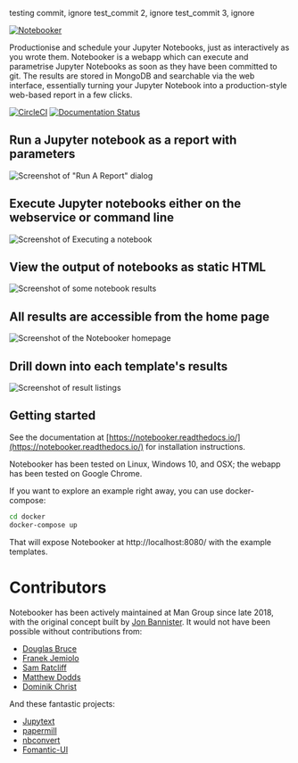 testing commit, ignore
test_commit 2, ignore
test_commit 3, ignore

[![Notebooker](https://raw.githubusercontent.com/man-group/notebooker/master/docs/images/notebooker_cropped.jpg)](https://notebooker.readthedocs.io/en/latest/)

Productionise and schedule your Jupyter Notebooks, just as interactively as you wrote them. Notebooker is a webapp which can execute and parametrise Jupyter Notebooks as soon as they have been committed to git. The results are stored in MongoDB and searchable via the web interface, essentially turning your Jupyter Notebook into a production-style web-based report in a few clicks.


[![CircleCI](https://circleci.com/gh/man-group/notebooker.svg?style=shield&circle-token=54008697f29eb7713d5f18d73ef785cb5ba858c9)](https://app.circleci.com/pipelines/github/man-group/notebooker)
[![Documentation Status](https://readthedocs.org/projects/notebooker/badge/?version=latest)](https://notebooker.readthedocs.io/en/latest/?badge=latest)

## Run a Jupyter notebook as a report with parameters
![Screenshot of "Run A Report" dialog](https://raw.githubusercontent.com/man-group/notebooker/master/docs/images/nbkr_run_report.png)

## Execute Jupyter notebooks either on the webservice or command line
![Screenshot of Executing a notebook](https://raw.githubusercontent.com/man-group/notebooker/master/docs/images/nbkr_running_report.png)

## View the output of notebooks as static HTML
![Screenshot of some notebook results](https://raw.githubusercontent.com/man-group/notebooker/master/docs/images/nbkr_results.png)

## All results are accessible from the home page
![Screenshot of the Notebooker homepage](https://raw.githubusercontent.com/man-group/notebooker/master/docs/images/nbkr_homepage.png)

## Drill down into each template's results
![Screenshot of result listings](https://raw.githubusercontent.com/man-group/notebooker/master/docs/images/nbkr_results_listing.png)


## Getting started
See the documentation at [https://notebooker.readthedocs.io/](https://notebooker.readthedocs.io/) for installation instructions.

Notebooker has been tested on Linux, Windows 10, and OSX; the webapp has been tested on Google Chrome.

If you want to explore an example right away, you can use docker-compose:
```sh
cd docker
docker-compose up
```
That will expose Notebooker at http://localhost:8080/ with the example templates.

# Contributors
Notebooker has been actively maintained at Man Group since late 2018, with the original concept built by 
[Jon Bannister](https://github.com/jonbannister). 
It would not have been possible without contributions from:

* [Douglas Bruce](https://github.com/douglasbruce88)
* [Franek Jemiolo](https://github.com/FranekJemiolo)
* [Sam Ratcliff](https://github.com/sparks1372)
* [Matthew Dodds](https://github.com/doddsiedodds)
* [Dominik Christ](https://github.com/DominikMChrist)

And these fantastic projects:

* [Jupytext](<https://github.com/mwouts/jupytext>)
* [papermill](<https://github.com/nteract/papermill>)
* [nbconvert](<https://github.com/jupyter/nbconvert>)
* [Fomantic-UI](<https://github.com/fomantic/Fomantic-UI>)




